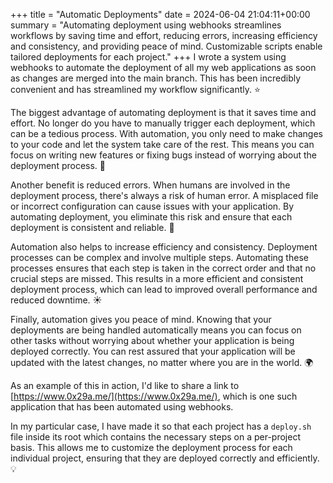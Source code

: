 +++
title = "Automatic Deployments"
date = 2024-06-04 21:04:11+00:00
summary = "Automating deployment using webhooks streamlines workflows by saving time and effort, reducing errors, increasing efficiency and consistency, and providing peace of mind. Customizable scripts enable tailored deployments for each project."
+++
I wrote a system using webhooks to automate the deployment of all my web applications as soon as changes are merged into the main branch. This has been incredibly convenient and has streamlined my workflow significantly. :star:

The biggest advantage of automating deployment is that it saves time and effort. No longer do you have to manually trigger each deployment, which can be a tedious process. With automation, you only need to make changes to your code and let the system take care of the rest. This means you can focus on writing new features or fixing bugs instead of worrying about the deployment process. :muscle:

Another benefit is reduced errors. When humans are involved in the deployment process, there's always a risk of human error. A misplaced file or incorrect configuration can cause issues with your application. By automating deployment, you eliminate this risk and ensure that each deployment is consistent and reliable. :raised_hands:

Automation also helps to increase efficiency and consistency. Deployment processes can be complex and involve multiple steps. Automating these processes ensures that each step is taken in the correct order and that no crucial steps are missed. This results in a more efficient and consistent deployment process, which can lead to improved overall performance and reduced downtime. :sunny:

Finally, automation gives you peace of mind. Knowing that your deployments are being handled automatically means you can focus on other tasks without worrying about whether your application is being deployed correctly. You can rest assured that your application will be updated with the latest changes, no matter where you are in the world. :earth_africa:

As an example of this in action, I'd like to share a link to [https://www.0x29a.me/](https://www.0x29a.me/), which is one such application that has been automated using webhooks.

In my particular case, I have made it so that each project has a `deploy.sh` file inside its root which contains the necessary steps on a per-project basis. This allows me to customize the deployment process for each individual project, ensuring that they are deployed correctly and efficiently. :bulb:

